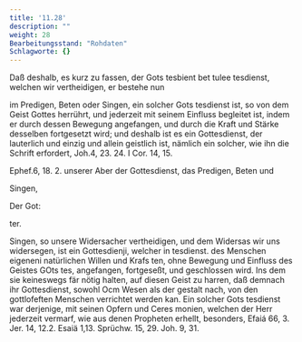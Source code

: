 ```yaml
---
title: '11.28'
description: ""
weight: 28
Bearbeitungsstand: "Rohdaten"
Schlagworte: {}
---
```

<!-- Seite 566 -->


Daß deshalb, es kurz zu fassen, der Gots tesbient bet tulee tesdienst, welchen wir vertheidigen, er bestehe nun

im Predigen, Beten oder Singen, ein solcher Gots tesdienst ist, so von dem Geist Gottes herrührt, und jederzeit mit seinem Einfluss begleitet ist, indem er durch dessen Bewegung angefangen, und durch die Kraft und Stärke desselben fortgesetzt wird; und deshalb ist es ein Gottesdienst, der lauterlich und einzig und allein geistlich ist, nämlich ein solcher, wie ihn die Schrift erfordert, Joh.4, 23. 24. I Cor. 14, 15.

Ephef.6, 18. 2. unserer Aber der Gottesdienst, das Predigen, Beten und

Singen,

Der Got:

ter.
<!-- Seite 567 -->
Singen, so unsere Widersacher vertheidigen, und dem Widersas wir uns widersegen, ist ein Gottesdienji, welcher in tesdienst. des Menschen eigeneni natürlichen Willen und Krafs ten, ohne Bewegung und Einfluss des Geistes GOts tes, angefangen, fortgeseßt, und geschlossen wird. Ins dem sie keineswegs fär nötig halten, auf diesen Geist zu harren, daß demnach ihr Gottesdienst, sowohl Ocm Wesen als der gestalt nach, von den gottlofeften Menschen verrichtet werden kan. Ein solcher Gots tesdienst war derjenige, mit seinen Opfern und Ceres monien, welchen der Herr jederzeit vermarf, wie aus denen Propheten erhellt, besonders, Efaiá 66, 3. Jer. 14, 12.2. Esaiä 1,13. Sprüchw. 15, 29. Joh. 9, 31.
